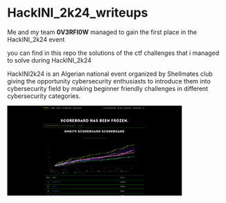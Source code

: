 # HackINI_2k24_writeups

Me and my team **0V3RFl0W** managed to gain the first place in the HackINI_2k24 event

you can find in this repo the solutions of the ctf challenges that i managed to solve during HackINI_2k24

HackINI2k24 is an Algerian national event organized by Shellmates club giving the opportunity cybersecurity enthusiasts to introduce them into cybersecurity field by making beginner friendly challenges in different cybersecurity categories.

<img src="./screenshots/scoreboard.png"
     alt="Markdown Monster icon"
     style="
     width: 80%;
     diplay: box;"
/>